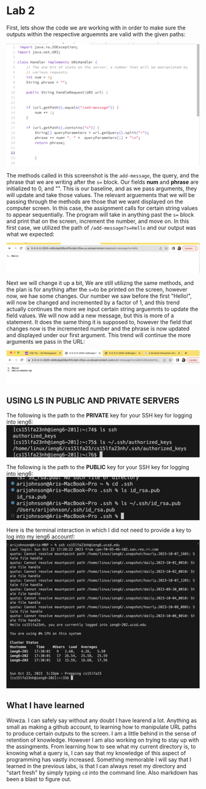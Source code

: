 # Lab 2 #

First, lets show the code we are working with in order to make sure the outputs within the respective arguemnts are valid with the given paths:

![Image](StringServer1CODE.png)



The methods called in this screenshot is the `add-message`, the query, and the phrase that we are writing after the `s=` block. Our fields **num** and **phrase** are initialized to 0, and "". This is our baseline, and as we pass arguments, they will update and take those values. The relevant arguements that we will be passing through the methods are those that we want displayed on the computer screen. In this case, the assignment calls for certain string values to appear sequentially. The program will take in anything past the `s=` block and print that on the screen, increment the number, and move on. In this first case, we utilized the path of `/add-message?s=Hello` and our output was what we expected:

![Image](lab2ss1.png)

Next we will change it up a bit, We are still utilizng the same methods, and the plan is for anything after the `s=`to be printed on the screen, however now, we hae some changes. Our number we saw before the first "Hello!", will now be changed and incremented by a factor of 1, and this trend actually continues the more we input certain string arguemnts to update the field values. We will now add a new message, but this is more of a statement. It does the same thing it is supposed to, however the field that changes now is the incremented number and the phrase is now updated and displayed under our first argument. This trend will continue the more arguments we pass in the URL: 

![Image](lab2ss2.png)

## USING LS IN PUBLIC AND PRIVATE SERVERS ##

The following is the path to the **PRIVATE** key for your SSH key for logging into ieng6: 
![Image](privateKey.png)

The following is the path to the **PUBLIC** key for your SSH key for logging into ieng6: 
![Image](publicKey.png)

Here is the terminal interaction in which I did not need to provide a key to log into my ieng6 account!: 
![Image](termInteraction.png)

## What I have learned ##
Wowza. I can safely say without any doubt I have learend a lot. Anything as small as making a github account, to learning how to manipulate URL paths to produce certain outputs to the screen. I am a little behind in the sense of retention of knowledge. However I am also working on trying to stay up with the assingments. From learning how to see what my current directory is, to knowing what a query is, I can say that my knowledge of this aspect of programming has vastly increased. Something memorable I will say that I learned in the previous labs, is that I can always reset my directory and "start fresh" by simply typing `cd` into the command line. Also markdown has been a blast to figure out.

